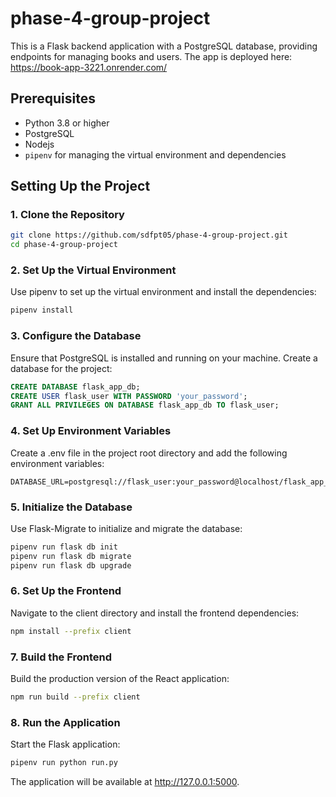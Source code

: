 # phase-4-group-project

This is a Flask backend application with a PostgreSQL database, providing endpoints for managing books and users.
The app is deployed here: https://book-app-3221.onrender.com/

## Prerequisites

- Python 3.8 or higher
- PostgreSQL
- Nodejs
- `pipenv` for managing the virtual environment and dependencies

## Setting Up the Project

### 1. Clone the Repository

```bash
git clone https://github.com/sdfpt05/phase-4-group-project.git
cd phase-4-group-project
```

### 2. Set Up the Virtual Environment

Use pipenv to set up the virtual environment and install the dependencies:

```bash
pipenv install
```

### 3. Configure the Database

Ensure that PostgreSQL is installed and running on your machine. Create a database for the project:

```sql
CREATE DATABASE flask_app_db;
CREATE USER flask_user WITH PASSWORD 'your_password';
GRANT ALL PRIVILEGES ON DATABASE flask_app_db TO flask_user;
```

### 4. Set Up Environment Variables

Create a .env file in the project root directory and add the following environment variables:

```env
DATABASE_URL=postgresql://flask_user:your_password@localhost/flask_app_db
```

### 5. Initialize the Database

Use Flask-Migrate to initialize and migrate the database:

```bash
pipenv run flask db init
pipenv run flask db migrate
pipenv run flask db upgrade
```

### 6. Set Up the Frontend

Navigate to the client directory and install the frontend dependencies:

```bash
npm install --prefix client
```

### 7. Build the Frontend

Build the production version of the React application:

```bash
npm run build --prefix client
```

### 8. Run the Application

Start the Flask application:

```bash
pipenv run python run.py
```

The application will be available at http://127.0.0.1:5000.
